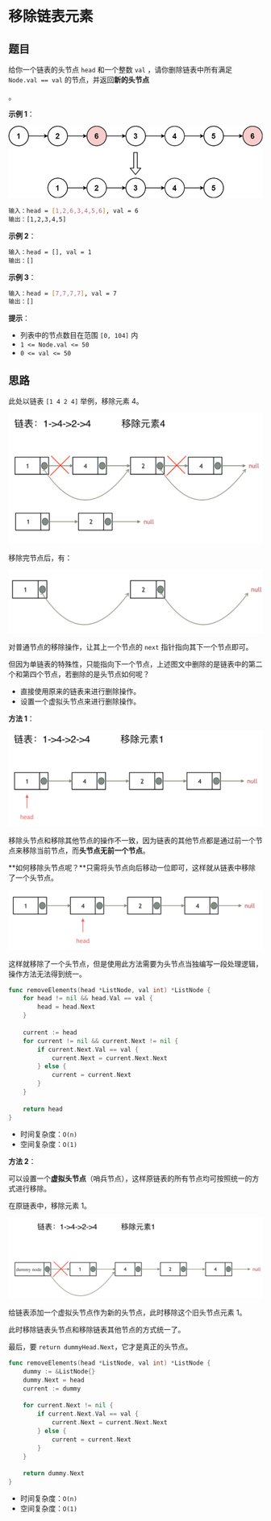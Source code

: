 # 移除链表元素

## 题目

给你一个链表的头节点 `head` 和一个整数 `val` ，请你删除链表中所有满足 `Node.val == val` 的节点，并返回**新的头节点**

。

**示例 1**：

<img src="../../images/image-202510230954.png" style="zoom:67%;" />

```sh
输入：head = [1,2,6,3,4,5,6], val = 6
输出：[1,2,3,4,5]
```

**示例 2**：

```sh
输入：head = [], val = 1
输出：[]
```

**示例 3**：

```sh
输入：head = [7,7,7,7], val = 7
输出：[]
```

**提示**：

- 列表中的节点数目在范围 `[0, 104]` 内
- `1 <= Node.val <= 50`
- `0 <= val <= 50`

## 思路

此处以链表 `[1 4 2 4]` 举例，移除元素 4。

<img src="../../images/image-202510231000.png" style="zoom: 50%;" />

移除完节点后，有：

<img src="../../images/image-202510231001.png" style="zoom: 50%;" />

对普通节点的移除操作，让其上一个节点的 `next` 指针指向其下一个节点即可。

但因为单链表的特殊性，只能指向下一个节点，上述图文中删除的是链表中的第二个和第四个节点，若删除的是头节点如何呢？

- 直接使用原来的链表来进行删除操作。
- 设置一个虚拟头节点来进行删除操作。

**方法 1**：

<img src="../../images/image-202510231006.png" style="zoom: 50%;" />

移除头节点和移除其他节点的操作不一致，因为链表的其他节点都是通过前一个节点来移除当前节点，而**头节点无前一个节点**。

**如何移除头节点呢？**只需将头节点向后移动一位即可，这样就从链表中移除了一个头节点。

<img src="../../images/image-202510231008.png" style="zoom: 50%;" />

这样就移除了一个头节点，但是使用此方法需要为头节点当独编写一段处理逻辑，操作方法无法得到统一。

```go
func removeElements(head *ListNode, val int) *ListNode {
	for head != nil && head.Val == val {
		head = head.Next
	}

	current := head
	for current != nil && current.Next != nil {
		if current.Next.Val == val {
			current.Next = current.Next.Next
		} else {
			current = current.Next
		}
	}

	return head
}
```

- 时间复杂度：`O(n)`
- 空间复杂度：`O(1)`

**方法 2**：

可以设置一个**虚拟头节点**（哨兵节点），这样原链表的所有节点均可按照统一的方式进行移除。

在原链表中，移除元素 1。

<img src="../../images/image-202510231012.png" style="zoom: 50%;" />

给链表添加一个虚拟头节点作为新的头节点，此时移除这个旧头节点元素 1。

此时移除链表头节点和移除链表其他节点的方式统一了。

最后，要 `return dummyHead.Next`，它才是真正的头节点。

```go
func removeElements(head *ListNode, val int) *ListNode {
	dummy := &ListNode{}
	dummy.Next = head
	current := dummy

	for current.Next != nil {
		if current.Next.Val == val {
			current.Next = current.Next.Next
		} else {
			current = current.Next
		}
	}

	return dummy.Next
}
```

- 时间复杂度：`O(n)`
- 空间复杂度：`O(1)`

